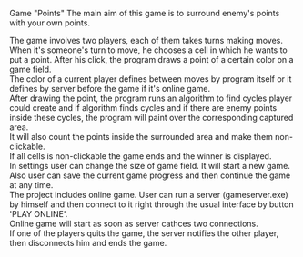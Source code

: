 Game "Points"
The main aim of this game is to surround enemy's points with your own points.

The game involves two players, each of them takes turns making moves. <br />
When it's someone's turn to move, he chooses a cell in which he wants to put a point. After his click, the program draws a point of a certain color on a game field.<br />
The color of a current player defines between moves by program itself or it defines by server before the game if it's online game.<br />
After drawing the point, the program runs an algorithm to find cycles player could create and if algorithm finds cycles and if there are
enemy points inside these cycles, the program will paint over the corresponding captured area. <br />
It will also count the points inside the surrounded area and make them non-clickable. <br />
If all cells is non-clickable the game ends and the winner is displayed.<br />
In settings user can change the size of game field. It will start a new game.<br />
Also user can save the current game progress and then continue the game at any time.<br />
The project includes online game. User can run a server (gameserver.exe) by himself and then connect to it right through the usual interface by button 'PLAY ONLINE'.<br />
Online game will start as soon as server cathces two connections.<br />
If one of the players quits the game, the server notifies the other player, then disconnects him and ends the game.<br />
